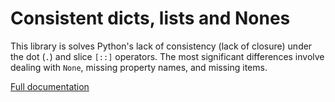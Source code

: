 
# Consistent dicts, lists and Nones

This library is solves Python's lack of consistency (lack of closure) under the dot (`.`)
and slice `[::]` operators. The most significant differences involve dealing
with `None`, missing property names, and missing items.

[Full documentation](https://github.com/klahnakoski/pyDots/tree/master/docs)
